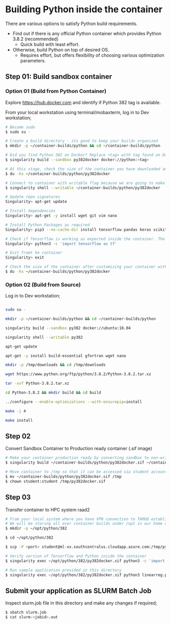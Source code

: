 # Building Python inside the container

There are various options to satisfy Python build requirements.

* Find out if there is any official Python container which provides Python 3.8.2 (recommended)
  * Quick build with least effort.
* Otherwise, build Python on top of desired OS.
  * Requires effort, but offers flexibility of choosing various optimization parameters.
  
## Step 01: Build sandbox container

### Option 01 (Build from Python Container)

Explore https://hub.docker.com and identify if Python 382 tag is available.

From your local workstation using terminal/mobaxterm, log in to Dev workstation;

```sh
# Become sudo
$ sudo su - 

# Create a build directory - its good to keep your builds organized
$ mkdir -p ~/container-builds/python && cd ~/container-builds/python

# Did you find Python 382 on Docker? Replace <tag> with tag found on Docker Hub.
$ singularity build --sandbox py382docker docker://python:<tag>

# At this stage, check the size of the container you have downloaded and take a note.
$ du -hs ~/container-builds/python/py382docker

# Connect to container with writable flag because we are going to make some custom changes.
$ singularity shell --writable ~/container-builds/python/py382docker

# Update repo signatures
Singularity> apt-get update

# Install dependencies
Singularity> apt-get -y install wget git vim nano

# Install Python Packages as required
Singularity> pip3 --no-cache-dir install tensorflow pandas keras scikit-learn

# Check if Tensorflow is working as expected inside the container. The import command will not return anything if successful.
Singularity> python3 -c 'import tensorflow as tf'

# Exit fromt he container
Singularity> exit

# Check the size of the container after customizing your container with requirements;
$ du -hs ~/container-builds/python/py382docker

```

### Option 02 (Build from Source)
Log in to Dev workstation;
```sh

sudo su - 

mkdir -p ~/container-builds/python && cd ~/container-builds/python

singularity build --sandbox py382 docker://ubuntu:18.04

singularity shell --writable py382

apt-get update

apt-get -y install build-essential gfortran wget nano

mkdir -p /tmp/downloads && cd /tmp/downloads

wget https://www.python.org/ftp/python/3.8.2/Python-3.8.2.tar.xz

tar -xvf Python-3.8.2.tar.xz

cd Python-3.8.2 && mkdir build && cd build

../configure --enable-optimizations --with-ensurepip=install

make -j 4

make install

```
## Step 02

Convert Sandbox Container to Production ready container (.sif image)

```sh
# Make your container production ready by converting sandbox to non-writable image file
$ singularity build ~/container-builds/python/py382docker.sif ~/container-builds/python/py382docker

# Move container to /tmp so that it can be accessed via student account over scp
$ mv ~/container-builds/python/py382docker.sif /tmp
$ chown student:student /tmp/py382docker.sif
```

## Step 03

Transfer container to HPC system raad2

```sh
# From your local system where you have VPN connection to TAMUQ established, do ssh to raad2 and issue following;
# We will be storing all over container builds under /opt in our home directory on raad2
$ mkdir -p ~/opt/python/382

$ cd ~/opt/python/382

$ scp -P <port> student@ml-xx.southcentralus.cloudapp.azure.com:/tmp/py382docker.sif ~/opt/python/382/

# Verify version of Tensorflow and Python inside the container
$ singularity exec ~/opt/python/382/py382docker.sif python3 -c 'import tensorflow as tf; print(tf.__version__)'

# Run sample application provided in this directory
$ singularity exec ~/opt/python/382/py382docker.sif python3 linearreg.py 
```

## Submit your application as SLURM Batch Job

Inspect slurm.job file in this directory and make any changes if required;

```sh
$ sbatch slurm.job
$ cat slurm-<jobid>.out
```
